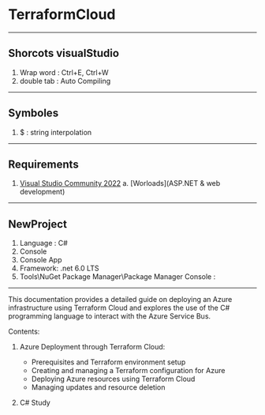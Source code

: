 # TerraformCloud

---

## Shorcots visualStudio
1. Wrap word : Ctrl+E, Ctrl+W
2. double tab : Auto Compiling

---

## Symboles
1. $ : string interpolation

---

## Requirements
1. [Visual Studio Community 2022](https://visualstudio.microsoft.com/thank-you-downloading-visual-studio/?sku=Community&channel=Release&version=VS2022&source=VSLandingPage&cid=2030&passive=false)
    a. [Worloads](ASP.NET & web development)
---

## NewProject
1. Language : C#
2. Console
3. Console App
4. Framework: .net 6.0 LTS
5. Tools\NuGet Package Manager\Package Manager Console :

---

This documentation provides a detailed guide on deploying an Azure infrastructure using Terraform Cloud and explores the use of the C# programming language to interact with the Azure Service Bus.

Contents:

1. Azure Deployment through Terraform Cloud:
   - Prerequisites and Terraform environment setup
   - Creating and managing a Terraform configuration for Azure
   - Deploying Azure resources using Terraform Cloud
   - Managing updates and resource deletion

2. C# Study 
